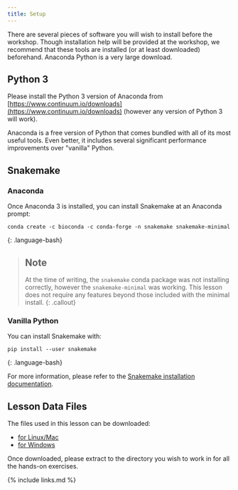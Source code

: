```yaml
---
title: Setup
---
```


There are several pieces of software you will wish to install before the workshop.
Though installation help will be provided at the workshop,
we recommend that these tools are installed (or at least downloaded) beforehand.
Anaconda Python is a very large download.

## Python 3

Please install the Python 3 version of Anaconda from
[https://www.continuum.io/downloads](https://www.continuum.io/downloads)
(however any version of Python 3 will work).

Anaconda is a free version of Python that comes bundled with all of its most
useful tools. Even better, it includes several significant performance
improvements over "vanilla" Python.

## Snakemake

### Anaconda

Once Anaconda 3 is installed, you can install Snakemake at an Anaconda prompt:

~~~
conda create -c bioconda -c conda-forge -n snakemake snakemake-minimal
~~~
{: .language-bash}

> ## Note
> At the time of writing, the `snakemake` conda package was not installing correctly, however the `snakemake-minimal` was working.
> This lesson does not require any features beyond those included with the minimal install.
{: .callout}

### Vanilla Python

You can install Snakemake with:

~~~
pip install --user snakemake
~~~
{: .language-bash}

For more information, please refer to the [Snakemake installation documentation](https://snakemake.readthedocs.io/en/stable/getting_started/installation.html).

## Lesson Data Files

The files used in this lesson can be downloaded:

* [for Linux/Mac](files/workflow-engines-lesson.tar.gz)
* [for Windows](files/workflow-engines-lesson.zip)

Once downloaded, please extract to the directory you wish to work in for all
the hands-on exercises.

{% include links.md %}
